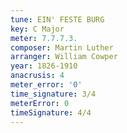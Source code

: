 ```yaml
---
tune: EIN' FESTE BURG
key: C Major
meter: 7.7.7.3.
composer: Martin Luther
arranger: William Cowper
year: 1826-1910
anacrusis: 4
meter_error: '0'
time_signature: 3/4
meterError: 0
timeSignature: 4/4
---
```

